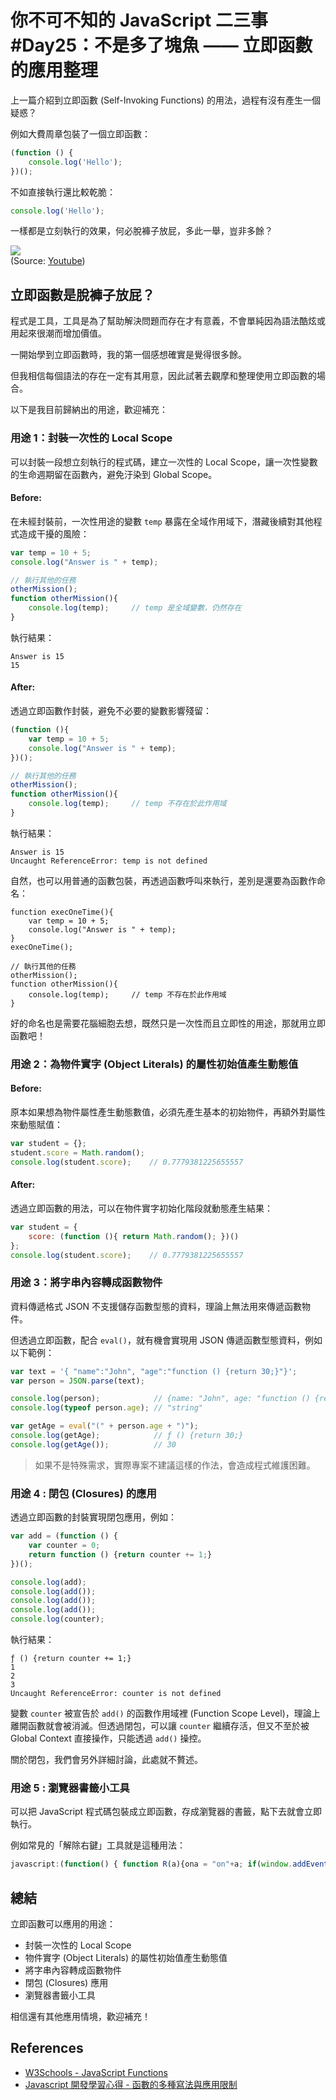 # 你不可不知的 JavaScript 二三事#Day25：不是多了塊魚 —— 立即函數的應用整理

上一篇介紹到立即函數 (Self-Invoking Functions) 的用法，過程有沒有產生一個疑惑？

例如大費周章包裝了一個立即函數：

```js
(function () {
    console.log('Hello');
})();
```

不如直接執行還比較乾脆：

```js
console.log('Hello');
```

一樣都是立刻執行的效果，何必脫褲子放屁，多此一舉，豈非多餘？


![](https://i.imgur.com/s7apwXU.png)  
(Source: [Youtube](https://www.youtube.com/watch?v=3iAGnItkHA0))


## 立即函數是脫褲子放屁？

程式是工具，工具是為了幫助解決問題而存在才有意義，不會單純因為語法酷炫或用起來很潮而增加價值。

一開始學到立即函數時，我的第一個感想確實是覺得很多餘。

但我相信每個語法的存在一定有其用意，因此試著去觀摩和整理使用立即函數的場合。

以下是我目前歸納出的用途，歡迎補充：


### 用途 1：封裝一次性的 Local Scope

可以封裝一段想立刻執行的程式碼，建立一次性的 Local Scope，讓一次性變數的生命週期留在函數內，避免汙染到 Global Scope。

#### Before:

在未經封裝前，一次性用途的變數 `temp` 暴露在全域作用域下，潛藏後續對其他程式造成干擾的風險：

```js
var temp = 10 + 5;
console.log("Answer is " + temp);

// 執行其他的任務
otherMission();
function otherMission(){
    console.log(temp);     // temp 是全域變數，仍然存在
}
```

執行結果：

```
Answer is 15
15
```

#### After:

透過立即函數作封裝，避免不必要的變數影響殘留：

```js
(function (){
    var temp = 10 + 5;
    console.log("Answer is " + temp);
})();

// 執行其他的任務
otherMission();
function otherMission(){
    console.log(temp);     // temp 不存在於此作用域
}
```
執行結果：

```
Answer is 15
Uncaught ReferenceError: temp is not defined
```

自然，也可以用普通的函數包裝，再透過函數呼叫來執行，差別是還要為函數作命名：

```
function execOneTime(){
    var temp = 10 + 5;
    console.log("Answer is " + temp);
}
execOneTime();

// 執行其他的任務
otherMission();
function otherMission(){
    console.log(temp);     // temp 不存在於此作用域
}
```

好的命名也是需要花腦細胞去想，既然只是一次性而且立即性的用途，那就用立即函數吧！


### 用途 2：為物件實字 (Object Literals) 的屬性初始值產生動態值

#### Before:

原本如果想為物件屬性產生動態數值，必須先產生基本的初始物件，再額外對屬性來動態賦值：

```js
var student = {};
student.score = Math.random();
console.log(student.score);    // 0.7779381225655557
```

#### After:

透過立即函數的用法，可以在物件實字初始化階段就動態產生結果：

```js
var student = {
    score: (function (){ return Math.random(); })()
};
console.log(student.score);    // 0.7779381225655557
```


### 用途 3：將字串內容轉成函數物件

資料傳遞格式 JSON 不支援儲存函數型態的資料，理論上無法用來傳遞函數物件。

但透過立即函數，配合 `eval()`，就有機會實現用 JSON 傳遞函數型態資料，例如以下範例：

```js
var text = '{ "name":"John", "age":"function () {return 30;}"}';
var person = JSON.parse(text);

console.log(person);            // {name: "John", age: "function () {return 30;}"}
console.log(typeof person.age); // "string"

var getAge = eval("(" + person.age + ")");
console.log(getAge);            // ƒ () {return 30;}
console.log(getAge());          // 30
```

> 如果不是特殊需求，實際專案不建議這樣的作法，會造成程式維護困難。


### 用途 4 : 閉包 (Closures) 的應用

透過立即函數的封裝實現閉包應用，例如：

```js
var add = (function () {
    var counter = 0;
    return function () {return counter += 1;}
})();

console.log(add);
console.log(add());
console.log(add());
console.log(add());
console.log(counter);
```

執行結果：

```
ƒ () {return counter += 1;}
1
2
3
Uncaught ReferenceError: counter is not defined
```

變數 `counter` 被宣告於 `add()` 的函數作用域裡 (Function Scope Level)，理論上離開函數就會被消滅。但透過閉包，可以讓 `counter` 繼續存活，但又不至於被 Global Context 直接操作，只能透過 `add()` 操控。

關於閉包，我們會另外詳細討論，此處就不贅述。



### 用途 5 : 瀏覽器書籤小工具

可以把 JavaScript 程式碼包裝成立即函數，存成瀏覽器的書籤，點下去就會立即執行。

例如常見的「解除右鍵」工具就是這種用法：

```js
javascript:(function() { function R(a){ona = "on"+a; if(window.addEventListener) window.addEventListener(a, function (e) { for(var n=e.originalTarget; n; n=n.parentNode) n[ona]=null; }, true); window[ona]=null; document[ona]=null; if(document.body) document.body[ona]=null; } R("contextmenu"); R("click"); R("mousedown"); R("mouseup"); R("selectstart");})()
```


## 總結


立即函數可以應用的用途：
* 封裝一次性的 Local Scope
* 物件實字 (Object Literals) 的屬性初始值產生動態值
* 將字串內容轉成函數物件
* 閉包 (Closures) 應用
* 瀏覽器書籤小工具

相信還有其他應用情境，歡迎補充！


## References
* [W3Schools - JavaScript Functions](https://www.w3schools.com/js/js_functions.asp)
* [Javascript 開發學習心得 - 函數的多種寫法與應用限制](https://sweeteason.pixnet.net/blog/post/40371736)
